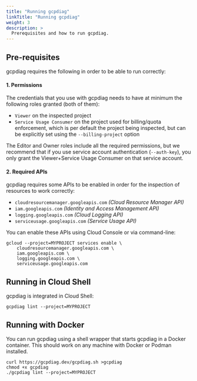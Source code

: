 ```yaml
---
title: "Running gcpdiag"
linkTitle: "Running gcpdiag"
weight: 3
description: >
  Prerequisites and how to run gcpdiag.
---
```


## Pre-requisites

gcpdiag requires the following in order to be able to run correctly:

#### 1. Permissions

The credentials that you use with gcpdiag needs to have at minimum the
following roles granted (both of them):

- `Viewer` on the inspected project
- `Service Usage Consumer` on the project used for billing/quota enforcement,
  which is per default the project being inspected, but can be explicitly set
  using the `--billing-project` option

The Editor and Owner roles include all the required permissions, but we
recommend that if you use service account authentication (`--auth-key`), you
only grant the Viewer+Service Usage Consumer on that service account.

#### 2. Required APIs

gcpdiag requires some APIs to be enabled in order for the inspection of
resources to work correctly:

- `cloudresourcemanager.googleapis.com` *(Cloud Resource Manager API)*
- `iam.googleapis.com` *(Identity and Access Management API)*
- `logging.googleapis.com` *(Cloud Logging API)*
- `serviceusage.googleapis.com` *(Service Usage API)*

You can enable these APIs using Cloud Console or via command-line:

```
gcloud --project=MYPROJECT services enable \
    cloudresourcemanager.googleapis.com \
    iam.googleapis.com \
    logging.googleapis.com \
    serviceusage.googleapis.com

```

## Running in Cloud Shell

gcpdiag is integrated in Cloud Shell:

```
gcpdiag lint --project=MYPROJECT
```

## Running with Docker

You can run gcpdiag using a shell wrapper that starts gcpdiag in a Docker
container. This should work on any machine with Docker or Podman installed.

```
curl https://gcpdiag.dev/gcpdiag.sh >gcpdiag
chmod +x gcpdiag
./gcpdiag lint --project=MYPROJECT
```
